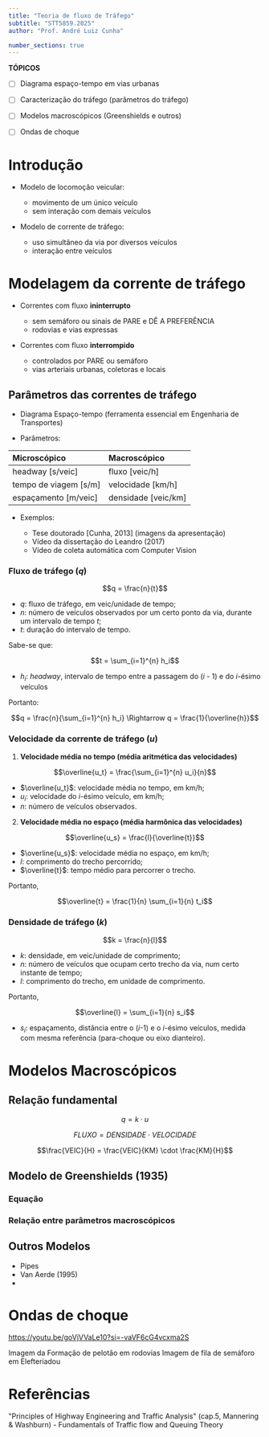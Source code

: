 ```yaml
---
title: "Teoria de fluxo de Tráfego"
subtitle: "STT5859.2025"
author: "Prof. André Luiz Cunha"

number_sections: true
---
```


**TÓPICOS**

  - [ ] Diagrama espaço-tempo em vias urbanas
  - [ ] Caracterização do tráfego (parâmetros do tráfego)
  - [ ] Modelos macroscópicos (Greenshields e outros)
  - [ ] Ondas de choque


# Introdução

- Modelo de locomoção veicular:
    - movimento de um único veículo
    - sem interação com demais veículos
    
- Modelo de corrente de tráfego:
    - uso simultâneo da via por diversos veículos
    - interação entre veículos
    
# Modelagem da corrente de tráfego

- Correntes com fluxo **ininterrupto**
    - sem semáforo ou sinais de PARE e DÊ A PREFERÊNCIA
    - rodovias e vias expressas
    
- Correntes com fluxo **interrompido**
    - controlados por PARE ou semáforo
    - vias arteriais urbanas, coletoras e locais
    
## Parâmetros das correntes de tráfego

- Diagrama Espaço-tempo (ferramenta essencial em Engenharia de Transportes)

- Parâmetros:

| **Microscópico** | **Macroscópico** |
| :--------------- | :--------------- |
| headway [s/veic] | fluxo [veic/h]   |
| tempo de viagem [s/m] | velocidade [km/h]   |
| espaçamento [m/veic] | densidade [veic/km]   |



- Exemplos:

  - Tese doutorado [Cunha, 2013] (imagens da apresentação)
  - Vídeo da dissertação do Leandro (2017)
  - Vídeo de coleta automática com Computer Vision


### Fluxo de tráfego (*q*)

$$q = \frac{n}{t}$$

- $q$: fluxo de tráfego, em veic/unidade de tempo;
- $n$: número de veículos observados por um certo ponto da via, durante um intervalo de tempo $t$;
- $t$: duração do intervalo de tempo.


Sabe-se que:

$$t = \sum_{i=1}^{n}  h_i$$

- $h_i$: *headway*, intervalo de tempo entre a passagem do (*i* - 1) e do *i*-ésimo veículos

Portanto:

$$q = \frac{n}{\sum_{i=1}^{n}  h_i} \Rightarrow q = \frac{1}{\overline{h}}$$


### Velocidade da corrente de tráfego (*u*)

1. **Velocidade média no tempo (média aritmética das velocidades)**

$$\overline{u_t} = \frac{\sum_{i=1}^{n} u_i}{n}$$

- $\overline{u_t}$: velocidade média no tempo, em km/h;
- $u_i$: velocidade do *i*-ésimo veículo, em km/h;
- $n$: número de veículos observados.

2. **Velocidade média no espaço (média harmônica das velocidades)**

$$\overline{u_s} = \frac{l}{\overline{t}}$$

- $\overline{u_s}$: velocidade média no espaço, em km/h;
- $l$: comprimento do trecho percorrido;
- $\overline{t}$: tempo médio para percorrer o trecho.

Portanto, 

$$\overline{t} = \frac{1}{n} \sum_{i=1}{n} t_i$$



### Densidade de tráfego (*k*)


$$k = \frac{n}{l}$$

- $k$: densidade, em veic/unidade de comprimento;
- $n$: número de veículos que ocupam certo trecho da via, num certo instante de tempo;
- $l$: comprimento do trecho, em unidade de comprimento.

Portanto, 

$$\overline{l} = \sum_{i=1}{n} s_i$$

- $s_i$: espaçamento, distância entre o (*i*-1) e o *i*-ésimo veículos, medida com mesma referência (para-choque ou eixo dianteiro).


# Modelos Macroscópicos

## Relação fundamental

$$q = k \cdot u$$

$$FLUXO = DENSIDADE \cdot VELOCIDADE$$

$$\frac{VEIC}{H} = \frac{VEIC}{KM} \cdot \frac{KM}{H}$$


## Modelo de Greenshields (1935)

### Equação

### Relação entre parâmetros macroscópicos

## Outros Modelos

- Pipes
- Van Aerde (1995)
- 

# Ondas de choque

<https://youtu.be/goVjVVaLe10?si=-vaVF6cG4vcxma2S>

Imagem da Formação de pelotão em rodovias
Imagem de fila de semáforo em Elefteriadou



# Referências

"Principles of Highway Engineering and Traffic Analysis" (cap.5, Mannering & Washburn) - Fundamentals of Traffic flow and Queuing Theory
<!--"Traffic Stream Models" (cap.3 Papacostas & Prevedouros) - Shock Waves in Traffic
"Mathematical and empirical models" (cap.6, Elefteriadou) - Shockwave analysis
-->



  
